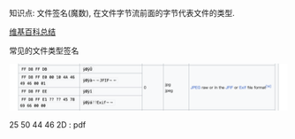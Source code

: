 知识点: 文件签名(魔数), 在文件字节流前面的字节代表文件的类型.

[维基百科总结](https://en.wikipedia.org/wiki/List_of_file_signatures)

常见的文件类型签名

![Alt text](img/00-file-magic-number.png)

25 50 44 46 2D  : pdf